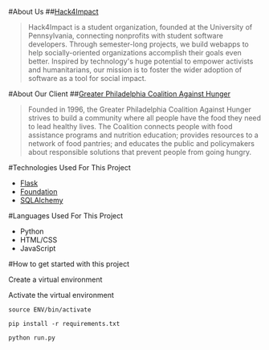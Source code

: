 #About Us
##[Hack4Impact](http://hack4impact.weebly.com)
>Hack4Impact is a student organization, founded at the University of Pennsylvania, connecting nonprofits with student software developers. Through semester-long projects, we build webapps to help socially-oriented organizations accomplish their goals even better. Inspired by technology's huge potential to empower activists and humanitarians, our mission is to foster the wider adoption of software as a tool for social impact.

#About Our Client
##[Greater Philadelphia Coalition Against Hunger](http://www.hungercoalition.org/about-us)
> Founded in 1996, the Greater Philadelphia Coalition Against Hunger strives to build a community where all people have the food they need to lead healthy lives. The Coalition connects people with food assistance programs and nutrition education; provides resources to a network of food pantries; and educates the public and policymakers about responsible solutions that prevent people from going hungry. 

#Technologies Used For This Project 
+ [Flask](http://flask.pocoo.org) 
+ [Foundation](http://foundation.zurb.com)
+ [SQLAlchemy](http://www.sqlalchemy.org)

#Languages Used For This Project 
+ Python
+ HTML/CSS
+ JavaScript

#How to get started with this project

Create a virtual environment

Activate the virtual environment

	source ENV/bin/activate

	pip install -r requirements.txt

	python run.py